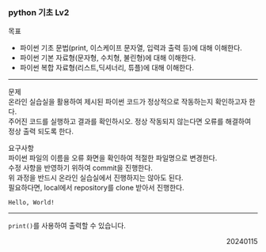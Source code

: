 ### python 기초 Lv2
목표  
- 파이썬 기초 문법(print, 이스케이프 문자열, 입력과 출력 등)에 대해 이해한다.
- 파이썬 기본 자료형(문자형, 수치형, 불린형)에 대해 이해한다.
- 파이썬 복합 자료형(리스트,딕셔너리, 튜플)에 대해 이해한다.
---
문제  
온라인 실습실을 활용하여 제시된 파이썬 코드가 정상적으로 작동하는지 확인하고자 한다.  
주어진 코드를 실행하고 결과를 확인하시오. 정상 작동되지 않는다면 오류를 해결하여 정상 출력 되도록 한다.  

요구사항  
파이썬 파일의 이름을 오류 화면을 확인하여 적절한 파일명으로 변경한다.  
수정 사항을 반영하기 위하여 commit을 진행한다.  
위 과정을 반드시 온라인 실습실에서 진행하지는 않아도 된다.  
필요하다면, local에서 repository를 clone 받아서 진행한다.  
```
Hello, World!
```
---
`print()`를 사용하여 출력할 수 있습니다.
<div style="text-align: right">20240115</div>